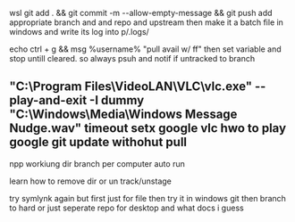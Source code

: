 wsl git add . && git commit -m --allow-empty-message && git push
add appropriate branch and and repo and upstream
then make it a batch file in windows and write its log into p/.logs/

echo ctrl + g && msg %username% "pull avail w/ ff"
then set variable and stop untill cleared.
so always psuh and notif if untracked to branch

"C:\Program Files\VideoLAN\VLC\vlc.exe" --play-and-exit -I dummy "C:\Windows\Media\Windows Message Nudge.wav"
timeout
setx
google vlc hwo to play
google git update withohut pull
-----------------------------------------------------------

npp workiung dir
branch per computer
auto run

learn how to remove dir or un track/unstage

try symlynk again but first just for file
then try it in windows git
then branch to hard or just seperate repo for desktop and what docs i guess
